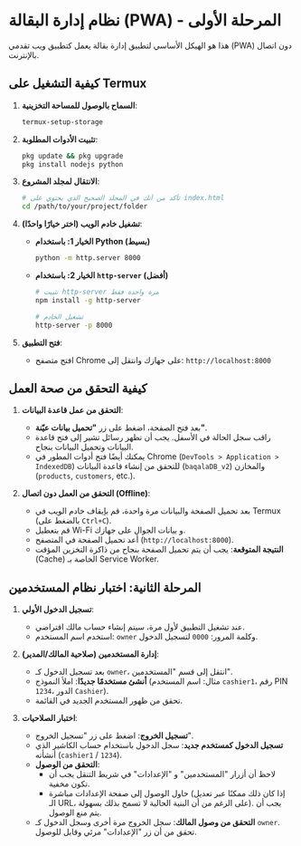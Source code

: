 # نظام إدارة البقالة (PWA) - المرحلة الأولى

هذا هو الهيكل الأساسي لتطبيق إدارة بقالة يعمل كتطبيق ويب تقدمي (PWA) دون اتصال بالإنترنت.

## كيفية التشغيل على Termux

1.  **السماح بالوصول للمساحة التخزينية**:
    ```bash
    termux-setup-storage
    ```

2.  **تثبيت الأدوات المطلوبة**:
    ```bash
    pkg update && pkg upgrade
    pkg install nodejs python
    ```

3.  **الانتقال لمجلد المشروع**:
    ```bash
    # تأكد من أنك في المجلد الصحيح الذي يحتوي على index.html
    cd /path/to/your/project/folder
    ```

4.  **تشغيل خادم الويب (اختر خيارًا واحدًا)**:

    *   **الخيار 1: باستخدام Python (بسيط)**
        ```bash
        python -m http.server 8000
        ```

    *   **الخيار 2: باستخدام `http-server` (أفضل)**
        ```bash
        # تثبيت http-server مرة واحدة فقط
        npm install -g http-server

        # تشغيل الخادم
        http-server -p 8000
        ```

5.  **فتح التطبيق**:
    *   افتح متصفح Chrome على جهازك وانتقل إلى: `http://localhost:8000`

## كيفية التحقق من صحة العمل

1.  **التحقق من عمل قاعدة البيانات**:
    *   بعد فتح الصفحة، اضغط على زر **"تحميل بيانات عيّنة"**.
    *   راقب سجل الحالة في الأسفل. يجب أن تظهر رسائل تشير إلى فتح قاعدة البيانات وتحميل البيانات بنجاح.
    *   يمكنك أيضًا فتح أدوات المطور في Chrome (`DevTools > Application > IndexedDB`) للتحقق من إنشاء قاعدة البيانات (`baqalaDB_v2`) والمخازن (`products`, `customers`, etc.).

2.  **التحقق من العمل دون اتصال (Offline)**:
    *   بعد تحميل الصفحة والبيانات مرة واحدة، قم بإيقاف خادم الويب في Termux (بالضغط على `Ctrl+C`).
    *   قم بتعطيل Wi-Fi و بيانات الجوال على جهازك.
    *   أعد تحميل الصفحة في المتصفح (`http://localhost:8000`).
    *   **النتيجة المتوقعة**: يجب أن يتم تحميل الصفحة بنجاح من ذاكرة التخزين المؤقت (Cache) الخاصة بـ Service Worker.

## المرحلة الثانية: اختبار نظام المستخدمين

1.  **تسجيل الدخول الأولي**:
    *   عند تشغيل التطبيق لأول مرة، سيتم إنشاء حساب مالك افتراضي.
    *   استخدم اسم المستخدم: `owner` وكلمة المرور: `0000` لتسجيل الدخول.

2.  **إدارة المستخدمين (صلاحية المالك/المدير)**:
    *   بعد تسجيل الدخول كـ `owner`، انتقل إلى قسم "المستخدمين".
    *   **أنشئ مستخدمًا جديدًا**: املأ النموذج (مثال: اسم المستخدم `cashier1`، رقم PIN `1234`، الدور `Cashier`).
    *   تحقق من ظهور المستخدم الجديد في القائمة.

3.  **اختبار الصلاحيات**:
    *   **تسجيل الخروج**: اضغط على زر "تسجيل الخروج".
    *   **تسجيل الدخول كمستخدم جديد**: سجل الدخول باستخدام حساب الكاشير الذي أنشأته (`cashier1` / `1234`).
    *   **التحقق من الوصول**:
        *   لاحظ أن أزرار "المستخدمين" و "الإعدادات" في شريط التنقل يجب أن تكون مخفية.
        *   حاول الوصول إلى صفحة الإعدادات مباشرة (إذا كان ذلك ممكنًا عبر تعديل الـ URL، على الرغم من أن البنية الحالية لا تسمح بذلك بسهولة). يجب أن يتم منع الوصول.
    *   **التحقق من وصول المالك**: سجل الخروج مرة أخرى وسجل الدخول كـ `owner`. تحقق من أن زر "الإعدادات" مرئي وقابل للوصول.
